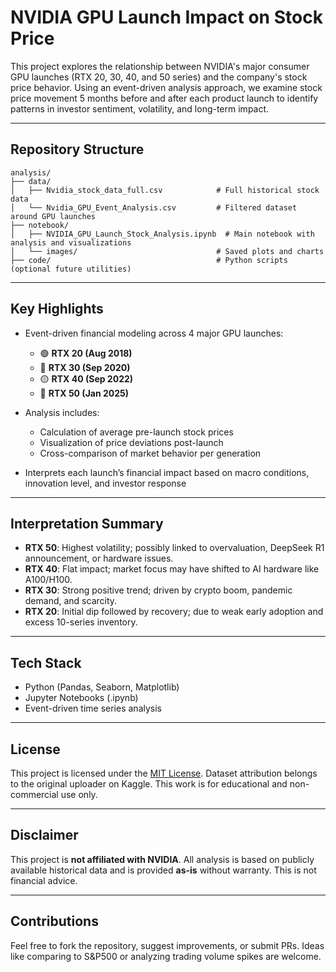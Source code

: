 # NVIDIA GPU Launch Impact on Stock Price

This project explores the relationship between NVIDIA's major consumer GPU launches (RTX 20, 30, 40, and 50 series) and the company's stock price behavior. Using an event-driven analysis approach, we examine stock price movement 5 months before and after each product launch to identify patterns in investor sentiment, volatility, and long-term impact.

---

## Repository Structure

```
analysis/
├── data/
│   ├── Nvidia_stock_data_full.csv            # Full historical stock data
│   └── Nvidia_GPU_Event_Analysis.csv         # Filtered dataset around GPU launches
├── notebook/
│   ├── NVIDIA_GPU_Launch_Stock_Analysis.ipynb  # Main notebook with analysis and visualizations
│   └── images/                               # Saved plots and charts
├── code/                                     # Python scripts (optional future utilities)
```

---

##  Key Highlights

- Event-driven financial modeling across 4 major GPU launches:
  - 🟢 **RTX 20 (Aug 2018)**
  - 🔵 **RTX 30 (Sep 2020)**
  - 🟡 **RTX 40 (Sep 2022)**
  - 🔴 **RTX 50 (Jan 2025)**

- Analysis includes:
  - Calculation of average pre-launch stock prices
  - Visualization of price deviations post-launch
  - Cross-comparison of market behavior per generation

- Interprets each launch’s financial impact based on macro conditions, innovation level, and investor response

---

##  Interpretation Summary

- **RTX 50**: Highest volatility; possibly linked to overvaluation, DeepSeek R1 announcement, or hardware issues.
- **RTX 40**: Flat impact; market focus may have shifted to AI hardware like A100/H100.
- **RTX 30**: Strong positive trend; driven by crypto boom, pandemic demand, and scarcity.
- **RTX 20**: Initial dip followed by recovery; due to weak early adoption and excess 10-series inventory.

---

## Tech Stack

- Python (Pandas, Seaborn, Matplotlib)
- Jupyter Notebooks (.ipynb)
- Event-driven time series analysis

---

##  License

This project is licensed under the [MIT License](LICENSE). Dataset attribution belongs to the original uploader on Kaggle. This work is for educational and non-commercial use only.

---

##  Disclaimer

This project is **not affiliated with NVIDIA**. All analysis is based on publicly available historical data and is provided **as-is** without warranty. This is not financial advice.

---

## Contributions

Feel free to fork the repository, suggest improvements, or submit PRs. Ideas like comparing to S&P500 or analyzing trading volume spikes are welcome.

